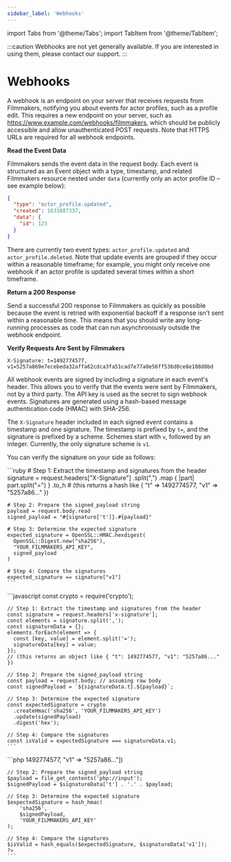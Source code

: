 ```yaml
---
sidebar_label: 'Webhooks'
---
```


import Tabs from '@theme/Tabs';
import TabItem from '@theme/TabItem';

:::caution
Webhooks are not yet generally available. If you are interested in using them, please contact our support.
:::

# Webhooks

A webhook is an endpoint on your server that receives requests from Filmmakers, notifying you about events for actor profiles, such as a profile edit. This requires a new endpoint on your server, such as https://www.example.com/webhooks/filmmakers, which should be publicly accessible and allow unauthenticated POST requests. Note that HTTPS URLs are required for all webhook endpoints.

**Read the Event Data**

Filmmakers sends the event data in the request body. Each event is structured as an Event object with a type, timestamp, and related Filmmakers resource nested under `data` (currently only an actor profile ID – see example below):

```json
{
  "type": "actor_profile.updated",
  "created": 1633887337,
  "data": {
    "id": 123
  }
}
```

There are currently two event types: `actor_profile.updated` and `actor_profile.deleted`. Note that update events are grouped if they occur within a reasonable timeframe; for example, you might only receive one webhook if an actor profile is updated several times within a short timeframe.

**Return a 200 Response**

Send a successful 200 response to Filmmakers as quickly as possible because the event is retried with exponential backoff if a response isn't sent within a reasonable time. This means that you should write any long-running processes as code that can run asynchronously outside the webhook endpoint.

**Verify Requests Are Sent by Filmmakers**

```
X-Signature: t=1492774577, v1=5257a869e7ecebeda32affa62cdca3fa51cad7e77a0e56ff536d0ce8e108d8bd
```

All webhook events are signed by including a signature in each event's header. This allows you to verify that the events were sent by Filmmakers, not by a third party. The API key is used as the secret to sign webhook events. Signatures are generated using a hash-based message authentication code (HMAC) with SHA-256.

The `X-Signature` header included in each signed event contains a timestamp and one signature. The timestamp is prefixed by `t=`, and the signature is prefixed by a scheme. Schemes start with `v`, followed by an integer. Currently, the only signature scheme is `v1`.

You can verify the signature on your side as follows:

<Tabs groupId="webhook-examples">
  <TabItem value="ruby" label="Ruby" default>
    ```ruby
    # Step 1: Extract the timestamp and signatures from the header
    signature = request.headers["X-Signature"]
      .split(",")
      .map { |part| part.split("=") }
      .to_h
    # (this returns a hash like { "t" => 1492774577, "v1" => "5257a86..." })

    # Step 2: Prepare the signed_payload string
    payload = request.body.read
    signed_payload = "#{signature['t']}.#{payload}"

    # Step 3: Determine the expected signature
    expected_signature = OpenSSL::HMAC.hexdigest(
      OpenSSL::Digest.new("sha256"),
      "YOUR_FILMMAKERS_API_KEY",
      signed_payload
    )

    # Step 4: Compare the signatures
    expected_signature == signature["v1"]
    ```
  </TabItem>
  <TabItem value="javascript" label="JavaScript (Node.js)">
    ```javascript
    const crypto = require('crypto');

    // Step 1: Extract the timestamp and signatures from the header
    const signature = request.headers['x-signature'];
    const elements = signature.split(',');
    const signatureData = {};
    elements.forEach(element => {
      const [key, value] = element.split('=');
      signatureData[key] = value;
    });
    // (this returns an object like { "t": 1492774577, "v1": "5257a86..." })

    // Step 2: Prepare the signed_payload string
    const payload = request.body; // assuming raw body
    const signedPayload = `${signatureData.t}.${payload}`;

    // Step 3: Determine the expected signature
    const expectedSignature = crypto
      .createHmac('sha256', 'YOUR_FILMMAKERS_API_KEY')
      .update(signedPayload)
      .digest('hex');

    // Step 4: Compare the signatures
    const isValid = expectedSignature === signatureData.v1;
    ```
  </TabItem>
  <TabItem value="php" label="PHP">
    ```php
    <?php
    // Step 1: Extract the timestamp and signatures from the header
    $signature = $_SERVER['HTTP_X_SIGNATURE'];
    $elements = explode(',', $signature);
    $signatureData = [];
    foreach ($elements as $element) {
        list($key, $value) = explode('=', $element, 2);
        $signatureData[$key] = $value;
    }
    // (this returns an array like ["t" => 1492774577, "v1" => "5257a86..."])

    // Step 2: Prepare the signed_payload string
    $payload = file_get_contents('php://input');
    $signedPayload = $signatureData['t'] . '.' . $payload;

    // Step 3: Determine the expected signature
    $expectedSignature = hash_hmac(
        'sha256',
        $signedPayload,
        'YOUR_FILMMAKERS_API_KEY'
    );

    // Step 4: Compare the signatures
    $isValid = hash_equals($expectedSignature, $signatureData['v1']);
    ?>
    ```
  </TabItem>
</Tabs>
